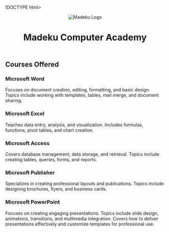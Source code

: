 !DOCTYPE html>
<html lang="en">
<head>
  <meta charset="UTF-8">
  <meta name="viewport" content="width=device-width, initial-scale=1.0">
  <title>Madeku Computer Academy</title>
  <link rel="stylesheet" href="style.css">
</head>
<body>
  <header>
    <div class="header-content">
      <img src="https://www.facebook.com/profile.php?id=61571347370240&mibextid=ZbWKwL" alt="Madeku Logo" class="logo">
      <h1>Madeku Computer Academy</h1>
    </div>
  </header>
  
  <main>
    <section class="courses">
      <h2>Courses Offered</h2>
      <div class="course">
        <h3>Microsoft Word</h3>
        <p>Focuses on document creation, editing, formatting, and basic design. Topics include working with templates, tables, mail merge, and document sharing.</p>
      </div>
      <div class="course">
        <h3>Microsoft Excel</h3>
        <p>Teaches data entry, analysis, and visualization. Includes formulas, functions, pivot tables, and chart creation.</p>
      </div>
      <div class="course">
        <h3>Microsoft Access</h3>
        <p>Covers database management, data storage, and retrieval. Topics include creating tables, queries, forms, and reports.</p>
      </div>
      <div class="course">
        <h3>Microsoft Publisher</h3>
        <p>Specializes in creating professional layouts and publications. Topics include designing brochures, flyers, and business cards.</p>
      </div>
      <div class="course">
        <h3>Microsoft PowerPoint</h3>
        <p>Focuses on creating engaging presentations. Topics include slide design, animations, transitions, and multimedia integration. Covers how to deliver presentations effectively and customize templates for professional use.</p>
     
  

